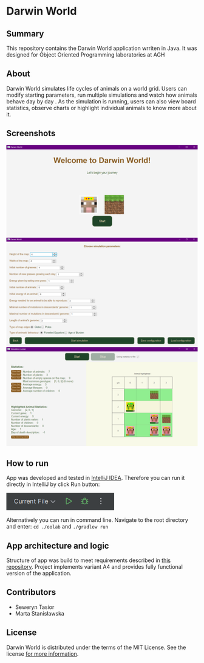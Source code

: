 # Darwin World
## Summary
This repository contains the Darwin World application wrriten in Java. It was designed for Object Oriented Programming laboratories at AGH
## About
Darwin World simulates life cycles of animals on a world grid. Users can modify starting parameters, run multiple simulations and watch how animals behave day by day . As the simulation is running, users can also view board statistics, observe charts or highlight individual  animals to know more about it.
## Screenshots
![Screenshot showing Start screen](docs/start.png "Screenshot showing Start screen")
![Screenshot showing Settings screen](docs/settings.png "Screenshot showing Settings screen")
![Screenshot showing Simulation screen](docs/simulation.png "Screenshot showing Simualtion screen")
## How to run
App was developed and tested in [IntelliJ IDEA](https://www.jetbrains.com/idea/). Therefore you can run it directly in IntelliJ by click Run button:

![Screenshot of IntelliJ run](docs/intellij-run.png "Screenshot of IntelliJ run")

Alternatively you can run in command line. Navigate to the root directory and enter: `cd ./oolab` and `./gradlew run`

## App architecture and logic 
Structure of app was build to meet requirements described in [this repository](https://github.com/Soamid/obiektowe-lab/tree/master/proj). Project implements variant A4 and provides fully functional version of the application.

## Contributors
- Seweryn Tasior
- Marta Stanisławska

## License
Darwin World is distributed under the terms of the MIT License. See the license [for more information](https://choosealicense.com/licenses/mit/).